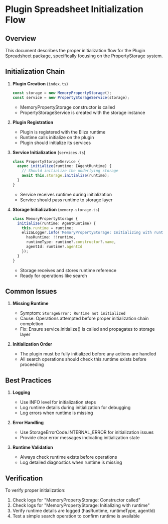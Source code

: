 # Plugin Spreadsheet Initialization Flow

## Overview
This document describes the proper initialization flow for the Plugin Spreadsheet package, specifically focusing on the PropertyStorage system.

## Initialization Chain

1. **Plugin Creation** (`index.ts`)
   ```typescript
   const storage = new MemoryPropertyStorage();
   const service = new PropertyStorageService(storage);
   ```
   - MemoryPropertyStorage constructor is called
   - PropertyStorageService is created with the storage instance

2. **Plugin Registration**
   - Plugin is registered with the Eliza runtime
   - Runtime calls initialize on the plugin
   - Plugin should initialize its services

3. **Service Initialization** (`services.ts`)
   ```typescript
   class PropertyStorageService {
     async initialize(runtime: IAgentRuntime) {
       // Should initialize the underlying storage
       await this.storage.initialize(runtime);
     }
   }
   ```
   - Service receives runtime during initialization
   - Service should pass runtime to storage layer

4. **Storage Initialization** (`memory-storage.ts`)
   ```typescript
   class MemoryPropertyStorage {
     initialize(runtime: AgentRuntime) {
       this.runtime = runtime;
       elizaLogger.info('MemoryPropertyStorage: Initializing with runtime', {
         hasRuntime: !!runtime,
         runtimeType: runtime?.constructor?.name,
         agentId: runtime?.agentId
       });
     }
   }
   ```
   - Storage receives and stores runtime reference
   - Ready for operations like search

## Common Issues

1. **Missing Runtime**
   - Symptom: `StorageError: Runtime not initialized`
   - Cause: Operations attempted before proper initialization chain completion
   - Fix: Ensure service.initialize() is called and propagates to storage layer

2. **Initialization Order**
   - The plugin must be fully initialized before any actions are handled
   - All search operations should check this.runtime exists before proceeding

## Best Practices

1. **Logging**
   - Use INFO level for initialization steps
   - Log runtime details during initialization for debugging
   - Log errors when runtime is missing

2. **Error Handling**
   - Use StorageErrorCode.INTERNAL_ERROR for initialization issues
   - Provide clear error messages indicating initialization state

3. **Runtime Validation**
   - Always check runtime exists before operations
   - Log detailed diagnostics when runtime is missing

## Verification
To verify proper initialization:
1. Check logs for "MemoryPropertyStorage: Constructor called"
2. Check logs for "MemoryPropertyStorage: Initializing with runtime"
3. Verify runtime details are logged (hasRuntime, runtimeType, agentId)
4. Test a simple search operation to confirm runtime is available
